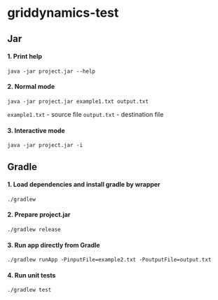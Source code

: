 # griddynamics-test

## Jar

#### 1. Print help

```
java -jar project.jar --help
```

#### 2. Normal mode

```
java -jar project.jar example1.txt output.txt
```

`example1.txt` - source file
`output.txt` - destination file

#### 3. Interactive mode

```
java -jar project.jar -i
```

## Gradle

#### 1. Load dependencies and install gradle by wrapper

```
./gradlew
```

#### 2. Prepare project.jar

```
./gradlew release
```

#### 3. Run app directly from Gradle

```
./gradlew runApp -PinputFile=example2.txt -PoutputFile=output.txt
```

#### 4. Run unit tests

```
./gradlew test
```
